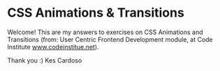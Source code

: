 # CSS Animations & Transitions

Welcome! This are my answers to exercises on CSS Animations and Transitions
(from: User Centric Frontend Development module, at Code Institute www.codeinstitue.net).

Thank you :)
Kes Cardoso